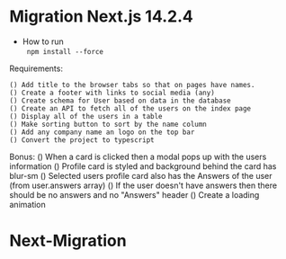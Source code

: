 # Migration Next.js 14.2.4

- How to run
  </br>
  ` npm install --force`

Requirements:

    () Add title to the browser tabs so that on pages have names.
    () Create a footer with links to social media (any)
    () Create schema for User based on data in the database
    () Create an API to fetch all of the users on the index page
    () Display all of the users in a table
    () Make sorting button to sort by the name column
    () Add any company name an logo on the top bar
    () Convert the project to typescript

Bonus:
() When a card is clicked then a modal pops up with the users information
() Profile card is styled and background behind the card has blur-sm
() Selected users profile card also has the Answers of the user (from user.answers array)
() If the user doesn't have answers then there should be no answers and no "Answers" header
() Create a loading animation
# Next-Migration
